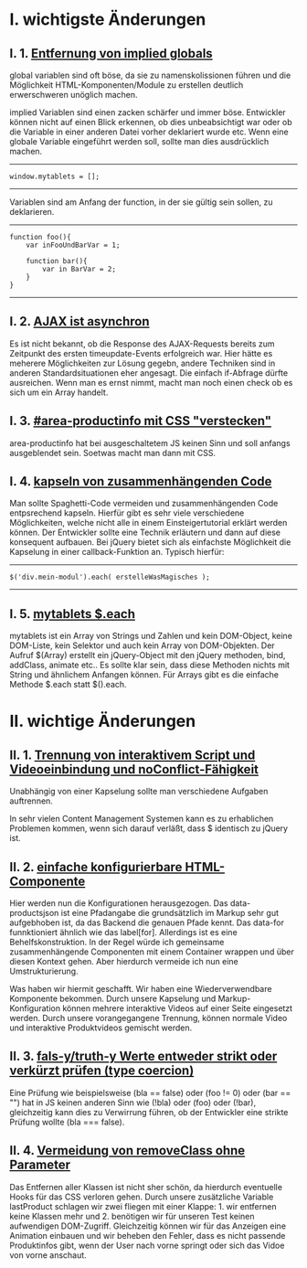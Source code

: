 I. wichtigste Änderungen
================================

I. 1. [Entfernung von implied globals](https://github.com/aFarkas/tutorial_review_tmp/commit/f5cfe4a9b88d389edb63be956c69bbb5d8c7c673)
------------------

global variablen sind oft böse, da sie zu namenskolissionen führen und die Möglichkeit HTML-Komponenten/Module zu erstellen deutlich erwerschweren unöglich machen.

implied Variablen sind einen zacken schärfer und immer böse. Entwickler können nicht auf einen Blick erkennen, ob dies unbeabsichtigt war oder ob die Variable in einer anderen Datei vorher deklariert wurde etc. Wenn eine globale Variable eingeführt werden soll, sollte man dies ausdrücklich machen.

---------------
	window.mytablets = [];
---------------

Variablen sind am Anfang der function, in der sie gültig sein sollen, zu deklarieren.

---------------
	function foo(){
		var inFooUndBarVar = 1;
		
		function bar(){
			var in BarVar = 2;
		}
	}
---------------



I. 2. [AJAX ist asynchron](https://github.com/aFarkas/tutorial_review_tmp/commit/cd33a169daada6fa0143598282f25071189890e3)
------------------

Es ist nicht bekannt, ob die Response des AJAX-Requests bereits zum Zeitpunkt des ersten timeupdate-Events erfolgreich war. Hier hätte es meherere Möglichkeiten zur Lösung gegebn, andere Techniken sind in anderen Standardsituationen eher angesagt. Die einfach if-Abfrage dürfte ausreichen. Wenn man es ernst nimmt, macht man noch einen check ob es sich um ein Array handelt.


I. 3. [#area-productinfo mit CSS "verstecken"](https://github.com/aFarkas/tutorial_review_tmp/commit/4d00b034f30cdf3ce85db2fec161bacad0251f06)
------------------

area-productinfo hat bei ausgeschaltetem JS keinen Sinn und soll anfangs ausgeblendet sein. Soetwas macht man dann mit CSS.


I. 4. [kapseln von zusammenhängenden Code](https://github.com/aFarkas/tutorial_review_tmp/commit/b7f45f6e9caeae772a55cf730576dfbe44bb15eb)
------------------

Man sollte Spaghetti-Code vermeiden und zusammenhängenden Code entpsrechend kapseln. Hierfür gibt es sehr viele verschiedene Möglichkeiten, welche nicht alle in einem Einsteigertutorial erklärt werden können. Der Entwickler sollte eine Technik erläutern und dann auf diese konsequent aufbauen. Bei jQuery bietet sich als einfachste Möglichkeit die Kapselung in einer callback-Funktion an. Typisch hierfür:

---------------
	$('div.mein-modul').each( erstelleWasMagisches );
---------------


I. 5. [mytablets $.each](https://github.com/aFarkas/tutorial_review_tmp/commit/f3f3b502757e3910bb0aac5a494f06bf21837538)
------------------

mytablets ist ein Array von Strings und Zahlen und kein DOM-Object, keine DOM-Liste, kein Selektor und auch kein Array von DOM-Objekten. Der Aufruf $(Array) erstellt ein jQuery-Object mit den jQuery methoden, bind, addClass, animate etc.. Es sollte klar sein, dass diese Methoden nichts mit String und ähnlichem Anfangen können. Für Arrays gibt es die einfache Methode $.each statt $().each.

II. wichtige Änderungen
================================

II. 1. [Trennung von interaktivem Script und Videoeinbindung und noConflict-Fähigkeit](https://github.com/aFarkas/tutorial_review_tmp/commit/96a4152ee8848a7075b857d39a2ab889a5af9705)
------------------

Unabhängig von einer Kapselung sollte man verschiedene Aufgaben auftrennen.

In sehr vielen Content Management Systemen kann es zu erhablichen Problemen kommen, wenn sich darauf verläßt, dass $ identisch zu jQuery ist. 

II. 2. [einfache konfigurierbare HTML-Componente](https://github.com/aFarkas/tutorial_review_tmp/commit/9a3588c1d1f05873f440aaa67752310ce273e55b)
------------------

Hier werden nun die Konfigurationen herausgezogen. Das data-productsjson ist eine Pfadangabe die grundsätzlich im Markup sehr gut aufgebhoben ist, da das Backend die genauen Pfade kennt. Das data-for funnktioniert ähnlich wie das label[for]. Allerdings ist es eine Behelfskonstruktion. In der Regel würde ich gemeinsame zusammenhängende Componenten mit einem Container wrappen und über diesen Kontext gehen. Aber hierdurch vermeide ich nun eine Umstrukturierung.

Was haben wir hiermit geschafft. Wir haben eine Wiederverwendbare Komponente bekommen. Durch unsere Kapselung und Markup-Konfiguration können mehrere interaktive Videos auf einer Seite eingesetzt werden. Durch unsere vorangegangene Trennung, können normale Video und interaktive Produktvideos gemischt werden.

II. 3. [fals-y/truth-y Werte entweder strikt oder verkürzt prüfen (type coercion)](https://github.com/aFarkas/tutorial_review_tmp/commit/76e4c4bc7d0c9a934a7f6ef7413661784e291633)
------------------

Eine Prüfung wie beispielsweise (bla == false) oder (foo != 0) oder (bar == "") hat in JS keinen anderen Sinn wie (!bla) oder (foo) oder (!bar), gleichzeitig kann dies zu Verwirrung führen, ob der Entwickler eine strikte Prüfung wollte (bla === false).

II. 4. [Vermeidung von removeClass ohne Parameter](https://github.com/aFarkas/tutorial_review_tmp/commit/22f1583c8a022c84beecc1d0f2ffd4697f87cfdc)
------------------

Das Entfernen aller Klassen ist nicht sher schön, da hierdurch eventuelle Hooks für das CSS verloren gehen. Durch unsere zusätzliche Variable lastProduct schlagen wir zwei fliegen mit einer Klappe: 1. wir entfernen keine Klassen mehr und 2. benötigen wir für unseren Test keinen aufwendigen DOM-Zugriff. Gleichzeitig können wir für das Anzeigen eine Animation einbauen und wir beheben den Fehler, dass es nicht passende Produktinfos gibt, wenn der User nach vorne springt oder sich das Vidoe von vorne anschaut.

 